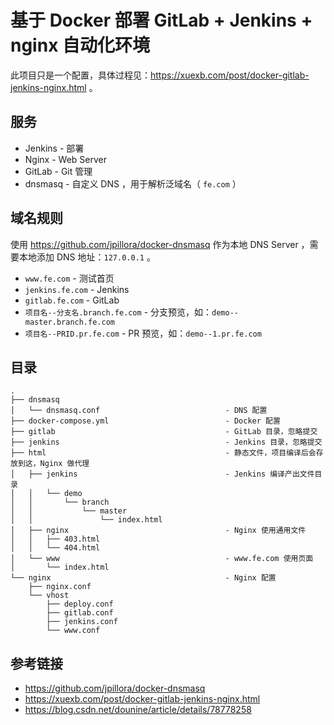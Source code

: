 # 基于 Docker 部署 GitLab + Jenkins + nginx 自动化环境

此项目只是一个配置，具体过程见：<https://xuexb.com/post/docker-gitlab-jenkins-nginx.html> 。

## 服务

- Jenkins - 部署
- Nginx - Web Server
- GitLab - Git 管理
- dnsmasq - 自定义 DNS ，用于解析泛域名（ `fe.com` ）

## 域名规则

使用 <https://github.com/jpillora/docker-dnsmasq> 作为本地 DNS Server ，需要本地添加 DNS 地址：`127.0.0.1` 。

- `www.fe.com` - 测试首页
- `jenkins.fe.com` - Jenkins
- `gitlab.fe.com` - GitLab
- `项目名--分支名.branch.fe.com` - 分支预览，如：`demo--master.branch.fe.com`
- `项目名--PRID.pr.fe.com` - PR 预览，如：`demo--1.pr.fe.com`

## 目录

```
.
├── dnsmasq
│   └── dnsmasq.conf                            - DNS 配置
├── docker-compose.yml                          - Docker 配置
├── gitlab                                      - GitLab 目录，忽略提交
├── jenkins                                     - Jenkins 目录，忽略提交
├── html                                        - 静态文件，项目编译后会存放到这，Nginx 做代理
│   ├── jenkins                                 - Jenkins 编译产出文件目录
│   │   └── demo
│   │       └── branch
│   │           └── master
│   │               └── index.html
│   ├── nginx                                   - Nginx 使用通用文件
│   │   ├── 403.html
│   │   └── 404.html
│   └── www                                     - www.fe.com 使用页面
│       └── index.html
└── nginx                                       - Nginx 配置
    ├── nginx.conf
    └── vhost
        ├── deploy.conf
        ├── gitlab.conf
        ├── jenkins.conf
        └── www.conf
```

## 参考链接

- <https://github.com/jpillora/docker-dnsmasq>
- <https://xuexb.com/post/docker-gitlab-jenkins-nginx.html>
- <https://blog.csdn.net/dounine/article/details/78778258>
